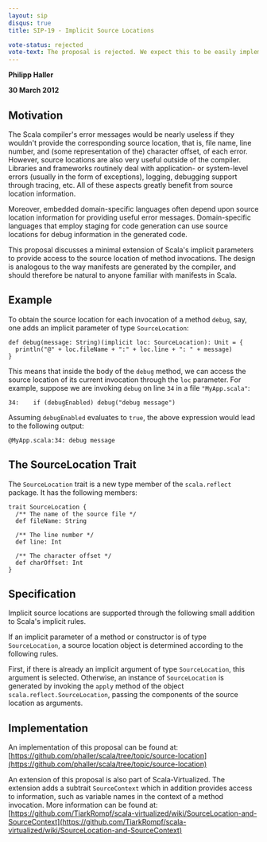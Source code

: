 ```yaml
---
layout: sip
disqus: true
title: SIP-19 - Implicit Source Locations

vote-status: rejected
vote-text: The proposal is rejected. We expect this to be easily implemented using macros without going through a full SIP. A modern implementation can be found <a href="https://github.com/lihaoyi/sourcecode">here</a>.
---
```


**Philipp Haller**

**30 March 2012**

## Motivation ##

The Scala compiler's error messages would be nearly useless if they wouldn't provide the corresponding source location, that is, file name, line number, and (some representation of the) character offset, of each error. However, source locations are also very useful outside of the compiler. Libraries and frameworks routinely deal with application- or system-level errors (usually in the form of exceptions), logging, debugging support through tracing, etc. All of these aspects greatly benefit from source location information.

Moreover, embedded domain-specific languages often depend upon source location information for providing useful error messages. Domain-specific languages that employ staging for code generation can use source locations for debug information in the generated code.

This proposal discusses a minimal extension of Scala's implicit parameters to provide access to the source location of method invocations. The design is analogous to the way manifests are generated by the compiler, and should therefore be natural to anyone familiar with manifests in Scala.

## Example ##

To obtain the source location for each invocation of a method `debug`, say, one adds an implicit parameter of type `SourceLocation`:

    def debug(message: String)(implicit loc: SourceLocation): Unit = {
      println("@" + loc.fileName + ":" + loc.line + ": " + message)
    }
    
This means that inside the body of the `debug` method, we can access the source location of its current invocation through the `loc` parameter. For example, suppose
we are invoking `debug` on line `34` in a file `"MyApp.scala"`:

    34:    if (debugEnabled) debug("debug message")

Assuming `debugEnabled` evaluates to `true`, the above expression would lead to the following output:

    @MyApp.scala:34: debug message

## The SourceLocation Trait ##

The `SourceLocation` trait is a new type member of the `scala.reflect` package. It has the following members:

    trait SourceLocation {
      /** The name of the source file */
      def fileName: String
    
      /** The line number */
      def line: Int
    
      /** The character offset */
      def charOffset: Int
    }

## Specification ##

Implicit source locations are supported through the following small addition to Scala's implicit rules.

If an implicit parameter of a method or constructor is of type `SourceLocation`, a source location object is determined according to the following rules.

First, if there is already an implicit argument of type `SourceLocation`, this argument is selected. Otherwise, an instance of `SourceLocation` is generated by invoking the `apply` method of the object `scala.reflect.SourceLocation`, passing the components of the source location as arguments.

## Implementation ##

An implementation of this proposal can be found at: [https://github.com/phaller/scala/tree/topic/source-location](https://github.com/phaller/scala/tree/topic/source-location)

An extension of this proposal is also part of Scala-Virtualized. The extension adds a subtrait `SourceContext` which in addition provides access to information, such as variable names in the context of a method invocation. More information can be found at: [https://github.com/TiarkRompf/scala-virtualized/wiki/SourceLocation-and-SourceContext](https://github.com/TiarkRompf/scala-virtualized/wiki/SourceLocation-and-SourceContext)

